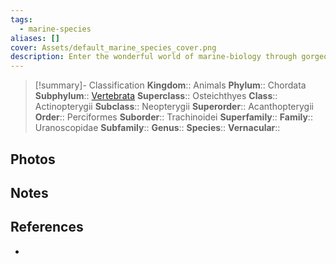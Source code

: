 ```yaml
---
tags:
  - marine-species
aliases: []
cover: Assets/default_marine_species_cover.png
description: Enter the wonderful world of marine-biology through gorgeous underwater pictures of marine animals. Uranoscopidae are ugly flat sand fish with globulous eyes that can discharge electricity. Commonly called stargazers.
---
```

> [!summary]- Classification
**Kingdom**:: Animals
**Phylum**:: Chordata
**Subphylum**:: [Vertebrata](Vertebrata.md)
**Superclass**:: Osteichthyes
**Class**:: Actinopterygii
**Subclass**::  Neopterygii
**Superorder**:: Acanthopterygii
**Order**:: Perciformes
**Suborder**:: Trachinoidei
**Superfamily**::
**Family**:: Uranoscopidae
**Subfamily**::
**Genus**::
**Species**::
**Vernacular**::

## Photos

## Notes

## References
- 
